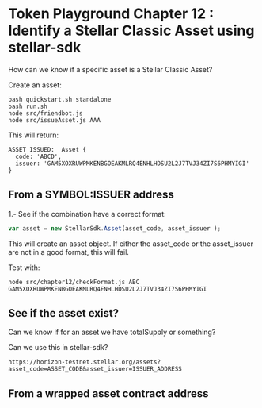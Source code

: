 # Token Playground Chapter 12 : Identify a Stellar Classic Asset using stellar-sdk
How can we know if a specific asset is a Stellar Classic Asset?

Create an asset:
```
bash quickstart.sh standalone
bash run.sh
node src/friendbot.js
node src/issueAsset.js AAA
```
This will return:
```
ASSET ISSUED:  Asset {
  code: 'ABCD',
  issuer: 'GAM5XOXRUWPMKENBGOEAKMLRQ4ENHLHDSU2L2J7TVJ34ZI7S6PHMYIGI'
}
```
## From a SYMBOL:ISSUER address

1.- See if the combination have a correct format:
```javascript
var asset = new StellarSdk.Asset(asset_code, asset_issuer );
```
This will create an asset object. If either the asset_code or the asset_issuer are not in a good format, this will fail.

Test with:
```
node src/chapter12/checkFormat.js ABC GAM5XOXRUWPMKENBGOEAKMLRQ4ENHLHDSU2L2J7TVJ34ZI7S6PHMYIGI
```

## See if the asset exist?
Can we know if for an asset we have totalSupply or something?

Can we use this in stellar-sdk?
```
https://horizon-testnet.stellar.org/assets?asset_code=ASSET_CODE&asset_issuer=ISSUER_ADDRESS
```

## From a wrapped asset contract address